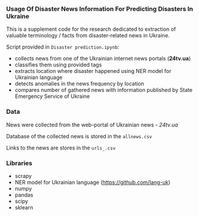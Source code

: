 ### Usage Of Disaster News Information For Predicting Disasters In Ukraine

This is a supplement code for the research dedicated to extraction of valuable terminology / facts from disaster-related news in Ukraine.

Script provided in `Disaster prediction.ipynb`:
* collects news from one of the Ukrainian internet news portals (**24tv.ua**)
* classifies them using provided tags
* extracts location where disaster happened using NER model for Ukrainian language
* detects anomalies in the news frequency by location
* compares number of gathered news with information published by State Emergency Service of Ukraine

### Data

News were collected from the web-portal of Ukrainian news - *24tv.ua* 

Database of the collected news is stored in the `allnews.csv`

Links to the news are stores in the  `urls_.csv`

### Libraries

- scrapy
- NER model for Ukrainian language (https://github.com/lang-uk)
- numpy
- pandas
- scipy
- sklearn
